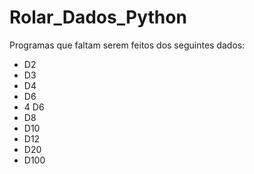 # Rolar_Dados_Python

Programas que faltam serem feitos dos seguintes dados:

* D2
* D3
* D4
* D6
* 4 D6
* D8
* D10
* D12
* D20
* D100